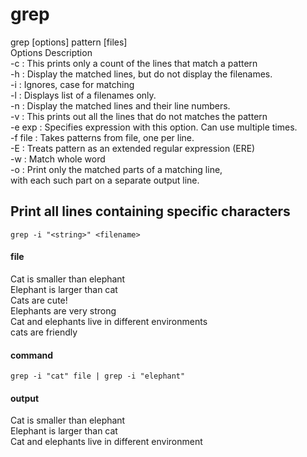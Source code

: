 # grep

grep [options] pattern [files]  
Options Description  
-c : This prints only a count of the lines that match a pattern  
-h : Display the matched lines, but do not display the filenames.  
-i : Ignores, case for matching  
-l : Displays list of a filenames only.  
-n : Display the matched lines and their line numbers.  
-v : This prints out all the lines that do not matches the pattern  
-e exp : Specifies expression with this option. Can use multiple times.  
-f file : Takes patterns from file, one per line.  
-E : Treats pattern as an extended regular expression (ERE)  
-w : Match whole word  
-o : Print only the matched parts of a matching line,  
with each such part on a separate output line.

## Print all lines containing specific characters

```
grep -i "<string>" <filename>
```

#### file

Cat is smaller than elephant  
Elephant is larger than cat  
Cats are cute!  
Elephants are very strong  
Cat and elephants live in different environments  
cats are friendly

#### command

```
grep -i "cat" file | grep -i "elephant"
```

#### output

Cat is smaller than elephant  
Elephant is larger than cat  
Cat and elephants live in different environment
